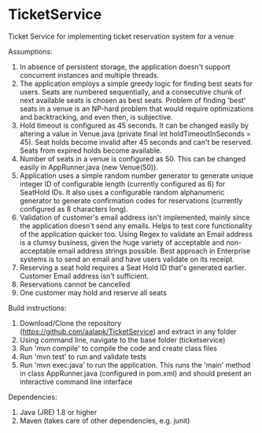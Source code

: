 # TicketService
Ticket Service for implementing ticket reservation system for a venue

Assumptions:

1. In absence of persistent storage, the application doesn't support concurrent instances and multiple threads.
2. The application employs a simple greedy logic for finding best seats for users. Seats are numbered sequentially, and a consecutive chunk of next available seats is chosen as best seats. Problem of finding 'best' seats in a venue is an NP-hard problem that would require optimizations and backtracking, and even then, is subjective.
3. Hold timeout is configured as 45 seconds. It can be changed easily by altering a value in Venue.java (private final int holdTimeoutInSeconds = 45). Seat holds become invalid after 45 seconds and can't be reserved. Seats from expired holds become available.
4. Number of seats in a venue is configured as 50. This can be changed easily in AppRunner.java (new Venue(50)).
5. Application uses a simple random number generator to generate unique integer ID of configurable length (currently configured as 6) for SeatHold IDs. It also uses a configurable random alphanumeric generator to generate confirmation codes for reservations (currently configured as 8 characters long).
6. Validation of customer's email address isn't implemented, mainly since the application doesn't send any emails. Helps to test core functionality of the application quicker too. Using Regex to validate an Email address is a clumsy business, given the huge variety of acceptable and non-acceptable email address strings possible. Best approach in Enterprise systems is to send an email and have users validate on its receipt.
7. Reserving a seat hold requires a Seat Hold ID that's generated earlier. Customer Email address isn't sufficient.
8. Reservations cannot be cancelled
9. One customer may hold and reserve all seats

Build instructions:
1. Download/Clone the repository (https://github.com/aalapk/TicketService) and extract in any folder
2. Using command line, navigate to the base folder (ticketservice)
3. Run 'mvn compile' to compile the code and create class files
4. Run 'mvn test' to run and validate tests
5. Run 'mvn exec:java' to run the application. This runs the 'main' method in class AppRunner.java (configured in pom.xml) and should present an interactive command line interface

Dependencies:
1. Java (JRE) 1.8 or higher
2. Maven (takes care of other dependencies, e.g. junit)
